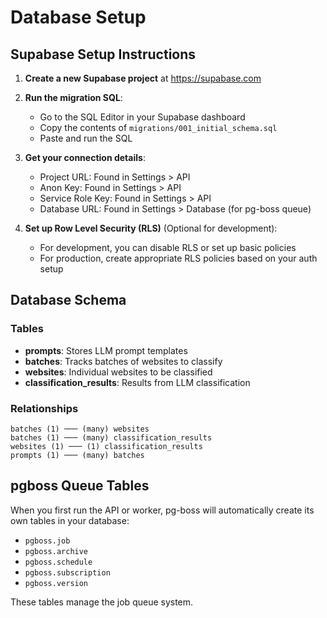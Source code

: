 # Database Setup

## Supabase Setup Instructions

1. **Create a new Supabase project** at https://supabase.com

2. **Run the migration SQL**:
   - Go to the SQL Editor in your Supabase dashboard
   - Copy the contents of `migrations/001_initial_schema.sql`
   - Paste and run the SQL

3. **Get your connection details**:
   - Project URL: Found in Settings > API
   - Anon Key: Found in Settings > API
   - Service Role Key: Found in Settings > API
   - Database URL: Found in Settings > Database (for pg-boss queue)

4. **Set up Row Level Security (RLS)** (Optional for development):
   - For development, you can disable RLS or set up basic policies
   - For production, create appropriate RLS policies based on your auth setup

## Database Schema

### Tables

- **prompts**: Stores LLM prompt templates
- **batches**: Tracks batches of websites to classify
- **websites**: Individual websites to be classified
- **classification_results**: Results from LLM classification

### Relationships

```
batches (1) ─── (many) websites
batches (1) ─── (many) classification_results
websites (1) ─── (1) classification_results
prompts (1) ─── (many) batches
```

## pgboss Queue Tables

When you first run the API or worker, pg-boss will automatically create its own tables in your database:
- `pgboss.job`
- `pgboss.archive`
- `pgboss.schedule`
- `pgboss.subscription`
- `pgboss.version`

These tables manage the job queue system.
